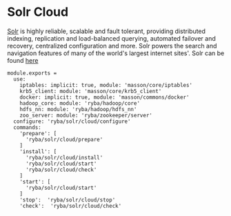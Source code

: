 
# Solr Cloud

[Solr](http://lucene.apache.org/solr/standalone/) is highly reliable, scalable and fault tolerant, providing distributed indexing, replication and load-balanced querying, automated failover and recovery, centralized configuration and more.
Solr powers the search and navigation features of many of the world's largest internet sites'. 
Solr can be found [here](http://wwwftp.ciril.fr/pub/apache/lucene/solr/standalone/)

    module.exports =
      use:
        iptables: implicit: true, module: 'masson/core/iptables'
        krb5_client: module: 'masson/core/krb5_client'
        docker: implicit: true, module: 'masson/commons/docker'
        hadoop_core: module: 'ryba/hadoop/core'
        hdfs_nn: module: 'ryba/hadoop/hdfs_nn'
        zoo_server: module: 'ryba/zookeeper/server'
      configure: 'ryba/solr/cloud/configure'
      commands:
        'prepare': [
          'ryba/solr/cloud/prepare'
        ]
        'install': [
          'ryba/solr/cloud/install'
          'ryba/solr/cloud/start'
          'ryba/solr/cloud/check'
        ]
        'start': [
          'ryba/solr/cloud/start'
        ]
        'stop':  'ryba/solr/cloud/stop'
        'check':  'ryba/solr/cloud/check'
